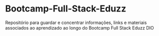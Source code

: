 # Bootcamp-Full-Stack-Eduzz
Repositório para guardar e concentrar informações, links e materiais associados ao aprendizado ao longo do Bootcamp Full Stack Eduzz DIO
